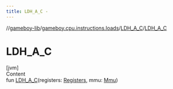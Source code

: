 ```yaml
---
title: LDH_A_C -
---
```

//[gameboy-lib](../../index.md)/[gameboy.cpu.instructions.loads](../index.md)/[LDH_A_C](index.md)/[LDH_A_C](-l-d-h_-a_-c.md)



# LDH_A_C  
[jvm]  
Content  
fun [LDH_A_C](-l-d-h_-a_-c.md)(registers: [Registers](../../gameboy.cpu/-registers/index.md), mmu: [Mmu](../../gameboy.memory/-mmu/index.md))  



